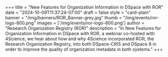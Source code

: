 +++ 
title = "New Features for Organization Information in DSpace with ROR" 
date = "2024-10-09T11:37:24-07:00"
draft = false 
style = "card-plain" 
banner = "/img/banners/ROR_Banner-grey.jpg" 
thumb = "/img/events/ror-logo-800.png" 
images = ['/img/events/ror-logo-800.png']
author = "Research Organization Registry (ROR)" 
description = "In New Features for Organization Information in DSpace with ROR, a webinar co-hosted with 4Science, we hear about how and why 4Science incorporated ROR, the Research Organization Registry, into both DSpace-CRIS and DSpace 8 in order to improve the quality of organization metadata in both systems."
+++ 


